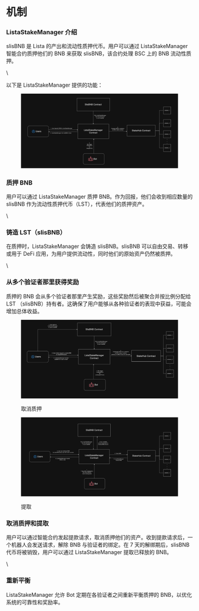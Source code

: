 # 机制

### ListaStakeManager 介绍

slisBNB 是 Lista 的产出和流动性质押代币。用户可以通过 ListaStakeManager 智能合约质押他们的 BNB 来获取 slisBNB，该合约处理 BSC 上的 BNB 流动性质押。

\\

以下是 ListaStakeManager 提供的功能：

<figure><img src="../../.gitbook/assets/image (9).png" alt=""><figcaption></figcaption></figure>

### 质押 BNB

用户可以通过 ListaStakeManager 质押 BNB。作为回报，他们会收到相应数量的 slisBNB 作为流动性质押代币（LST），代表他们的质押资产。

\\

### 铸造 LST（slisBNB）

在质押时，ListaStakeManager 会铸造 slisBNB。slisBNB 可以自由交易、转移或用于 DeFi 应用，为用户提供流动性，同时他们的原始资产仍然被质押。

\\

### 从多个验证者那里获得奖励

质押的 BNB 会从多个验证者那里产生奖励，这些奖励然后被聚合并按比例分配给 LST （slisBNB）持有者。这确保了用户能够从各种验证者的表现中获益，可能会增加总体收益。

<figure><img src="../../.gitbook/assets/image (12).png" alt=""><figcaption><p>取消质押</p></figcaption></figure>

<figure><img src="../../.gitbook/assets/image (13).png" alt=""><figcaption><p>提取</p></figcaption></figure>

### 取消质押和提取

用户可以通过智能合约发起提款请求，取消质押他们的资产。收到提款请求后，一个机器人会发送请求，解除 BNB 与验证者的绑定。在 7 天的解绑期后，slisBNB 代币将被销毁，用户可以通过 ListaStakeManager 提取已释放的 BNB。

\\

### 重新平衡

ListaStakeManager 允许 Bot 定期在各验证者之间重新平衡质押的 BNB，以优化系统的可靠性和奖励率。
